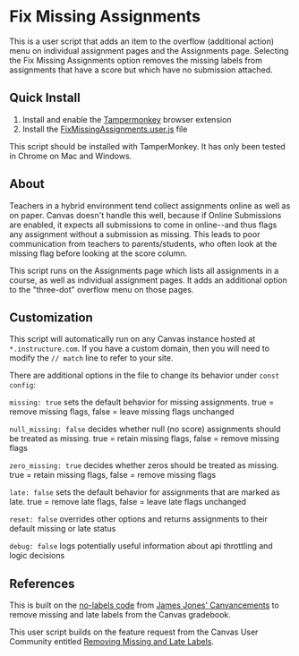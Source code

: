 # Fix Missing Assignments
This is a user script that adds an item to the overflow (additional action) menu on individual assignment pages and the Assignments page. Selecting the Fix Missing Assignments option removes the missing labels from assignments that have a score but which have no submission attached.

## Quick Install
1. Install and enable the [Tampermonkey](http://tampermonkey.net/) browser extension
2. Install the [FixMissingAssignments.user.js](https://github.com/agessaman/canvas-tools/raw/main/fix-missing/FixMissingAssignments.user.js) file

This script should be installed with TamperMonkey. It has only been tested in Chrome on Mac and Windows.

## About
Teachers in a hybrid environment tend collect assignments online as well as on paper. Canvas doesn't handle this well, because if Online Submissions are enabled, it expects all submissions to come in online--and thus flags any assignment without a submission as missing. This leads to poor communication from teachers to parents/students, who often look at the missing flag before looking at the score column.

This script runs on the Assignments page which lists all assignments in a course, as well as individual assignment pages. It adds an additional option to the "three-dot" overflow menu on those pages.

## Customization
This script will automatically run on any Canvas instance hosted at ``*.instructure.com``. If you have a custom domain, then you will need to modify the ``// match`` line to refer to your site.

There are additional options in the file to change its behavior under ``const config``:

``missing: true`` sets the default behavior for missing assignments. true = remove missing flags, false = leave missing flags unchanged

``null_missing: false`` decides whether null (no score) assignments should be treated as missing. true = retain missing flags, false = remove missing flags

``zero_missing: true`` decides whether zeros should be treated as missing. true = retain missing flags, false = remove missing flags

``late: false`` sets the default behavior for assignments that are marked as late. true = remove late flags, false = leave late flags unchanged

``reset: false`` overrides other options and returns assignments to their default missing or late status

``debug: false`` logs potentially useful information about api throttling and logic decisions


## References

This is built on the [no-labels code](https://github.com/jamesjonesmath/canvancement/blob/master/grades/no-labels/no-labels.js) from [James Jones' Canvancements](https://github.com/jamesjonesmath/canvancement/) to remove missing and late labels from the Canvas gradebook.

This user script builds on the feature request from the Canvas User Community entitled [Removing Missing and Late Labels](https://community.canvaslms.com/t5/Developers-Group/Removing-Missing-and-Late-Labels/bc-p/438733#M964).
